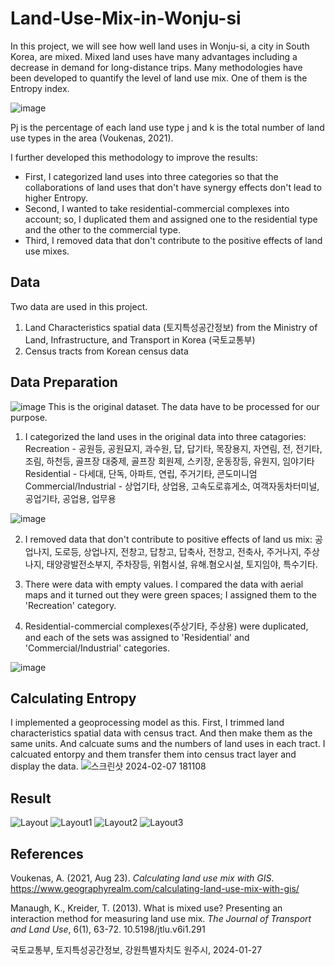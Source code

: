 # Land-Use-Mix-in-Wonju-si
In this project, we will see how well land uses in Wonju-si, a city in South Korea, are mixed. Mixed land uses have many advantages including a decrease in demand for long-distance trips. Many methodologies have been developed to quantify the level of land use mix. One of them is the Entropy index. 

![image](https://github.com/pmonj9841/Land-Use-Mix-in-Wonju-si/assets/61530808/5fc2c4e9-a025-4bd3-a873-8f739515c2e3)

Pj is the percentage of each land use type j and k is the total number of land use types in the area (Voukenas, 2021). 


I further developed this methodology to improve the results:
- First, I categorized land uses into three categories so that the collaborations of land uses that don't have synergy effects don't lead to higher Entropy.
- Second, I wanted to take residential-commercial complexes into account; so, I duplicated them and assigned one to the residential type and the other to the commercial type.
- Third, I removed data that don't contribute to the positive effects of land use mixes.



## Data
Two data are used in this project. 
1. Land Characteristics spatial data (토지특성공간정보) from the Ministry of Land, Infrastructure, and Transport in Korea (국토교통부) 
2. Census tracts from Korean census data



## Data Preparation
![image](https://github.com/pmonj9841/Land-Use-Mix-in-Wonju-si/assets/61530808/ce111866-a878-426b-a6ac-201f72b956d5)
This is the original dataset. The data have to be processed for our purpose.

1. I categorized the land uses in the original data into three catagories:
Recreation - 공원등, 공원묘지, 과수원, 답, 답기타, 목장용지, 자연림, 전, 전기타, 조림, 하천등, 골프장 대중제, 골프장 회원제, 스키장, 운동장등, 유원지, 임야기타
Residential - 다세대, 단독, 아파트, 연립, 주거기타, 콘도미니엄
Commercial/Industrial - 상업기타, 상업용, 고속도로휴게소, 여객자동차터미널, 공업기타, 공업용, 업무용

![image](https://github.com/pmonj9841/Land-Use-Mix-in-Wonju-si/assets/61530808/cc99b68a-1a7e-4840-bfd2-3414728f5f3a)


2. I removed data that don't contribute to positive effects of land us mix:
공업나지, 도로등, 상업나지, 전창고, 답창고, 답축사, 전창고, 전축사, 주거나지, 주상나지, 태양광발전소부지, 주차장등, 위험시설, 유해.혐오시설, 토지임야, 특수기타.

3. There were data with empty values. I compared the data with aerial maps and it turned out they were green spaces; I assigned them to the 'Recreation' category.

4. Residential-commercial complexes(주상기타, 주상용) were duplicated, and each of the sets was assigned to 'Residential' and 'Commercial/Industrial' categories. 

![image](https://github.com/pmonj9841/Land-Use-Mix-in-Wonju-si/assets/61530808/7b5acc10-ae11-45db-ab3d-87a7f27f6b43)



## Calculating Entropy
I implemented a geoprocessing model as this. First, I trimmed land characteristics spatial data with census tract. And then make them as the same units. And calcuate sums and the numbers of land uses in each tract. I calcuated entorpy and them transfer them into census tract layer and display the data.
![스크린샷 2024-02-07 181108](https://github.com/pmonj9841/Land-Use-Mix-in-Wonju-si/assets/61530808/29dcca02-a1ab-4804-8e6c-8edecae04f31)


## Result
![Layout](https://github.com/pmonj9841/Land-Use-Mix-in-Wonju-si/assets/61530808/ae14b707-7330-403c-ac3e-77e57e840923)
![Layout1](https://github.com/pmonj9841/Land-Use-Mix-in-Wonju-si/assets/61530808/96748f03-c660-45ef-9e5c-a6548e20b8eb)
![Layout2](https://github.com/pmonj9841/Land-Use-Mix-in-Wonju-si/assets/61530808/260d8738-7006-4b5b-9709-1e5726263de1)
![Layout3](https://github.com/pmonj9841/Land-Use-Mix-in-Wonju-si/assets/61530808/585fad97-d5fe-429c-aab2-d941fdda3b89)


## References
Voukenas, A. (2021, Aug 23). *Calculating land use mix with GIS*. https://www.geographyrealm.com/calculating-land-use-mix-with-gis/

Manaugh, K., Kreider, T. (2013). What is mixed use? Presenting an interaction method for measuring land use mix. *The Journal of Transport and Land Use*, 6(1), 63-72. 10.5198/jtlu.v6i1.291

국토교통부, 토지특성공간정보, 강원특별자치도 원주시, 2024-01-27
